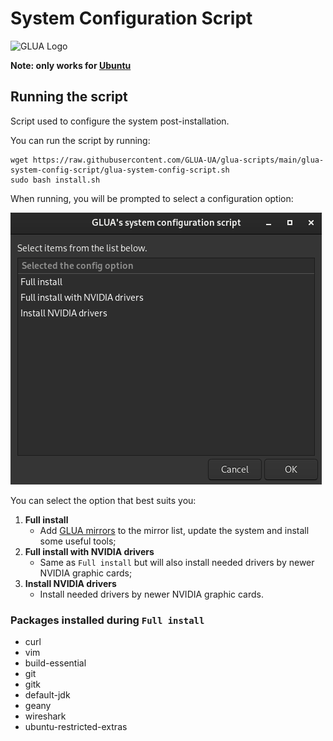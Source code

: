 # System Configuration Script

![GLUA Logo](https://glua.ua.pt/assets/img/logo.svg)

**Note: only works for [Ubuntu](https://ubuntu.com/)**

## Running the script
Script used to configure the system post-installation.

You can run the script by running:

```console
wget https://raw.githubusercontent.com/GLUA-UA/glua-scripts/main/glua-system-config-script/glua-system-config-script.sh
sudo bash install.sh
```

When running, you will be prompted to select a configuration option:

![Prompt Example](https://raw.githubusercontent.com/GLUA-UA/glua-scripts/main/glua-system-config-script/assets/config-option-example.png)

You can select the option that best suits you:

1. **Full install**
	- Add [GLUA mirrors](https://glua.ua.pt/pub/) to the mirror list, update the system and install some useful tools;
2. **Full install with NVIDIA drivers**
	- Same as `Full install` but will also install needed drivers by newer NVIDIA graphic cards;
3. **Install NVIDIA drivers**
	- Install needed drivers by newer NVIDIA graphic cards.

### Packages installed during `Full install`
- curl
- vim
- build-essential
- git
- gitk
- default-jdk
- geany
- wireshark
- ubuntu-restricted-extras
